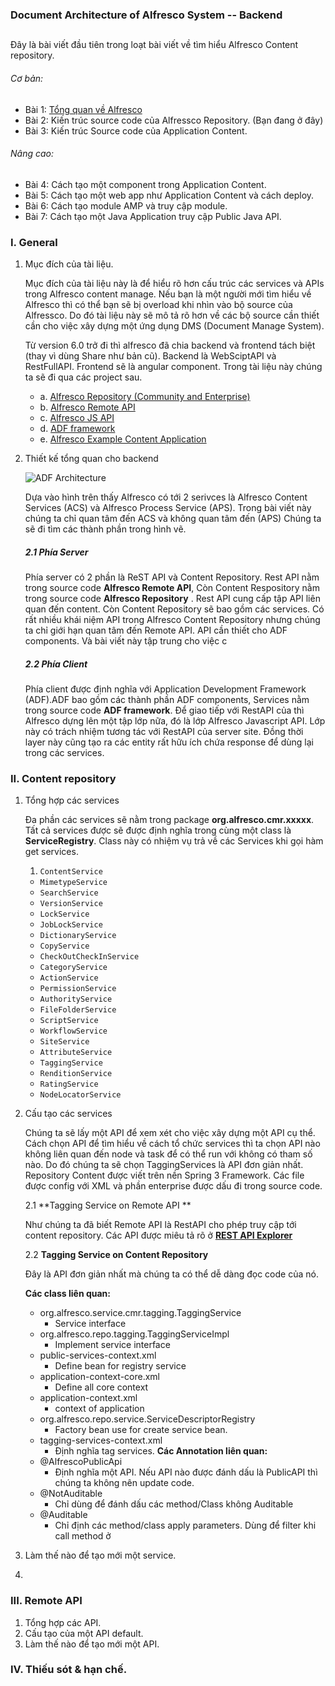### Document Architecture of Alfresco System -- Backend
##
Đây là bài viết đầu tiên trong loạt bài viết về tìm hiểu Alfresco Content repository.

###### Cơ bản:
- Bài 1: [Tổng quan về Alfresco](http://acc.com/thomnv/alfresco/exp-1/)
- Bài 2: Kiến trúc source code của Alfressco Repository. (Bạn đang ở đây)
- Bài 3: Kiến trúc Source code của Application Content.
###### Nâng cao:
- Bài 4: Cách tạo một component trong Application Content.
- Bài 5: Cách tạo một web app như Application Content và cách deploy.
- Bài 6: Cách tạo module AMP và truy cập module.
- Bài 7: Cách tạo một Java Application truy cập Public Java API.
	
### I. General
1. Mục đích của tài liệu.

	Mục đích của tài liệu này là để hiểu rõ hơn cấu trúc các services và APIs trong Alfresco content manage.
	Nếu bạn là một người mới tìm hiểu về Alfresco thì có thể bạn sẽ bị overload khi nhìn vào bộ source của Alfressco.
	Do đó tài liệu này sẽ mô tả rõ hơn về các bộ source cần thiết cần cho việc xây dựng một ứng dụng DMS (Document Manage System).
	
	Từ version 6.0 trở đi thì alfresco đã chia backend và frontend tách biệt (thay vì dùng Share như bản cũ). Backend là WebSciptAPI và RestFullAPI. Frontend sẽ là angular component.
	Trong tài liệu này chúng ta sẽ đi qua các project sau.

	- a. [Alfresco Repository (Community and Enterprise)](https://github.com/Alfresco/alfresco-repository "")
	- b. [Alfresco Remote API](https://github.com/Alfresco/alfresco-remote-api "Alfresco Remote API")
	- c. [Alfresco JS API](https://github.com/Alfresco/alfresco-js-api "Alfresco JS API")
	- d. [ADF framework](https://github.com/Alfresco/alfresco-ng2-components "ADF framework")
	- e. [Alfresco Example Content Application](https://github.com/Alfresco/alfresco-content-app "Content App")

2. Thiết kế tổng quan cho backend

	![ADF Architecture](https://docs.alfresco.com/sites/docs.alfresco.com/files/public/images/docs/defaultcommunity/adf-architecture.png)
	

	Dựa vào hình trên thấy Alfresco có tới 2 serivces là Alfresco Content Services (ACS) và Alfresco Process Service (APS).
	Trong bài viết này chúng ta chỉ quan tâm đến ACS và không quan tâm đến (APS)
	Chúng ta sẽ đi tìm các thành phần trong hình vẽ.
	
	##### 2.1 Phía Server
	Phía server có 2 phần là ReST API và Content Repository.
	Rest API nằm trong source code **Alfresco Remote API**, Còn Content Respository nằm trong source code **Alfresco Repository** .
	Rest API cung cấp tập API liên quan đến content. Còn Content Repository sẽ bao gồm các services.
	Có rất nhiều khái niệm API trong Alfresco Content Repository nhưng chúng ta chỉ giới hạn quan tâm đến Remote API. API cần thiết cho ADF components. Và bài viết này tập trung cho việc c

	##### 2.2 Phía Client
	Phía client được định nghĩa với Application Development Framework (ADF).ADF bao gồm các thành phần ADF components, Services nằm trong source code **ADF framework**. Để giao tiếp với RestAPI của thì Alfresco dựng lên một tập lớp nữa, đó là lớp Alfresco Javascript API. Lớp này có trách nhiệm tương tác với RestAPI của server site. Đồng thời layer này cũng tạo ra các entity rất hữu ích chứa response để dùng lại trong các services.

### II. Content repository
1. Tổng hợp các services
	
	Đa phần các services sẽ nằm trong package **org.alfresco.cmr.xxxxx**. Tất cả services được sẽ được định nghĩa trong cùng một class là **ServiceRegistry**. Class này có nhiệm vụ trả về các Services khi gọi hàm get services.

	1. `ContentService`
	- `MimetypeService`
	- `SearchService`
	- `VersionService`
	- `LockService`
	- `JobLockService`
	- `DictionaryService`
	- `CopyService`
	- `CheckOutCheckInService`
	- `CategoryService`
	- `ActionService`
	- `PermissionService`
	- `AuthorityService`
	- `FileFolderService`
	- `ScriptService`
	- `WorkflowService`
	- `SiteService`
	- `AttributeService`
	- `TaggingService`
	- `RenditionService`
	- `RatingService`
	- `NodeLocatorService`


2. Cấu tạo các services

	Chúng ta sẽ lấy một API để xem xét cho việc xây dựng một API cụ thể.
	Cách chọn API để tìm hiểu về cách tổ chức services thì ta chọn API nào không liên quan đến node và task để có thể run với không có tham số nào. Do đó chúng ta sẽ chọn TaggingServices là API đơn giản nhất.
	Repository Content được viết trên nền Spring 3 Framework. Các file được config với XML và phần enterprise được dấu đi trong source code.

	2.1 **Tagging Service on Remote API **

	Như chúng ta đã biết Remote API là RestAPI cho phép truy cập tới content repository.
	Các API được miêu tả rõ ở **[REST API Explorer](https://api-explorer.alfresco.com/api-explorer/)**
	

	2.2 **Tagging Service on Content Repository**

	Đây là API đơn giản nhất mà chúng ta có thể dễ dàng đọc code của nó.

	**Các class liên quan:**
	- org.alfresco.service.cmr.tagging.TaggingService
		- Service interface
	- org.alfresco.repo.tagging.TaggingServiceImpl 
		- Implement service interface
	- public-services-context.xml
		- Define bean for registry service
	- application-context-core.xml
		- Define all core context
	- application-context.xml
		- context of application
	- org.alfresco.repo.service.ServiceDescriptorRegistry
		- Factory bean use for create service bean.
	- tagging-services-context.xml
		- Định nghĩa tag services.
	**Các Annotation liên quan:**
	- @AlfrescoPublicApi
		- Định nghĩa một API. Nếu API nào được đánh dấu là PublicAPI thì chúng ta không nên update code.
	- @NotAuditable
		- Chỉ dùng để đánh dấu các method/Class không Auditable
	- @Auditable
		- Chỉ định các method/class apply parameters. Dùng để filter khi call method ở 
3. Làm thế nào để tạo mới một service.
4. 
### III. Remote API
1. Tổng hợp các API.
2. Cấu tạo của một API default.
3. Làm thế nào để tạo mới một API.

### IV. Thiếu sót & hạn chế.
